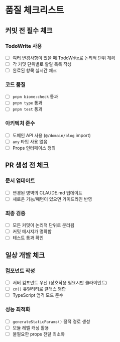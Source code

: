 # 품질 체크리스트

## 커밋 전 필수 체크

### TodoWrite 사용
- [ ] 여러 변경사항이 있을 때 TodoWrite로 논리적 단위 계획
- [ ] 각 커밋 단위별로 할일 목록 작성
- [ ] 완료된 항목 실시간 체크

### 코드 품질
- [ ] `pnpm biome:check` 통과
- [ ] `pnpm type` 통과  
- [ ] `pnpm test` 통과

### 아키텍처 준수
- [ ] 도메인 API 사용 (`@/domain/blog` import)
- [ ] `any` 타입 사용 없음
- [ ] Props 인터페이스 정의

## PR 생성 전 체크

### 문서 업데이트
- [ ] 변경된 영역의 CLAUDE.md 업데이트
- [ ] 새로운 기능/패턴이 있으면 가이드라인 반영

### 최종 검증
- [ ] 모든 커밋이 논리적 단위로 분리됨
- [ ] 커밋 메시지가 명확함
- [ ] 테스트 통과 확인

## 일상 개발 체크

### 컴포넌트 작성
- [ ] 서버 컴포넌트 우선 (상호작용 필요시만 클라이언트)
- [ ] `cn()` 유틸리티로 클래스 병합
- [ ] TypeScript 엄격 모드 준수

### 성능 최적화
- [ ] `generateStaticParams()` 정적 경로 생성
- [ ] 모듈 레벨 캐싱 활용
- [ ] 불필요한 props 전달 최소화